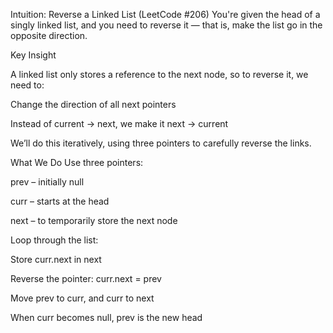 Intuition: Reverse a Linked List (LeetCode #206)
You're given the head of a singly linked list, and you need to reverse it — that is, make the list go in the opposite direction.

 Key Insight
 
A linked list only stores a reference to the next node, so to reverse it, we need to:

Change the direction of all next pointers

Instead of current → next, we make it next → current

We’ll do this iteratively, using three pointers to carefully reverse the links.

 What We Do
Use three pointers:

prev – initially null

curr – starts at the head

next – to temporarily store the next node

Loop through the list:

Store curr.next in next

Reverse the pointer: curr.next = prev

Move prev to curr, and curr to next

When curr becomes null, prev is the new head
